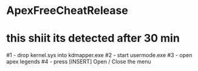 # ApexFreeCheatRelease
# this shiit its detected after 30 min
#1 - drop kernel.sys into kdmapper.exe
#2 - start usermode.exe
#3 - open apex legends
#4 - press [INSERT] Open / Close the menu
